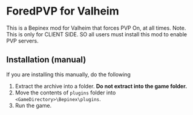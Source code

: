 
# ForedPVP for Valheim

This is a Bepinex mod for Valheim that forces PVP On, at all times. Note. This is only for CLIENT SIDE. SO all users must install this mod to enable PVP servers.


## Installation (manual)

If you are installing this manually, do the following

1. Extract the archive into a folder. **Do not extract into the game folder.**
2. Move the contents of `plugins` folder into `<GameDirectory>\Bepinex\plugins`.
3. Run the game.
